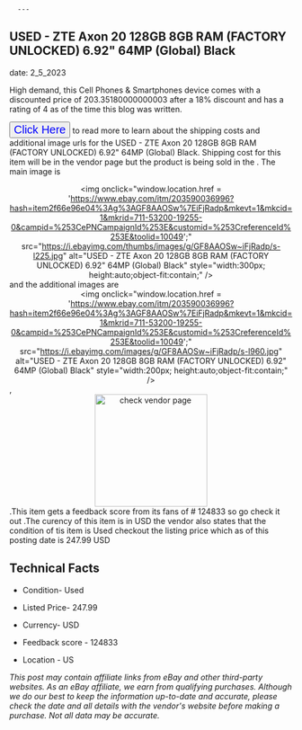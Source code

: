  
      ---
      

 ## USED - ZTE Axon 20 128GB 8GB RAM (FACTORY UNLOCKED) 6.92" 64MP (Global) Black 

 

      

date: 2_5_2023
     

    
      

High demand, this Cell Phones & Smartphones device comes with a discounted price of 203.35180000000003 after a 18% discount and has a rating of  4 as of the time this blog was written.

 <button style="font-size:20px;color:blue" onclick="window.location.href = 'https://www.ebay.com/itm/203590036996?hash=item2f66e96e04%3Ag%3AGF8AAOSw%7EiFjRadp&mkevt=1&mkcid=1&mkrid=711-53200-19255-0&campid=%253CePNCampaignId%253E&customid=%253CreferenceId%253E&toolid=10049'">Click Here</button>  to read more to learn about the shipping costs and additional image urls for the USED - ZTE Axon 20 128GB 8GB RAM (FACTORY UNLOCKED) 6.92" 64MP (Global) Black. Shipping cost for this item will be in the vendor page but the product is being sold in the . The main image is <div style="text-align:center;"><img onclick="window.location.href = 'https://www.ebay.com/itm/203590036996?hash=item2f66e96e04%3Ag%3AGF8AAOSw%7EiFjRadp&mkevt=1&mkcid=1&mkrid=711-53200-19255-0&campid=%253CePNCampaignId%253E&customid=%253CreferenceId%253E&toolid=10049';" src="https://i.ebayimg.com/thumbs/images/g/GF8AAOSw~iFjRadp/s-l225.jpg" alt="USED - ZTE Axon 20 128GB 8GB RAM (FACTORY UNLOCKED) 6.92" 64MP (Global) Black" style="width:300px; height:auto;object-fit:contain;" /></div> and the additional images are <div style="text-align:center;"><img onclick="window.location.href = 'https://www.ebay.com/itm/203590036996?hash=item2f66e96e04%3Ag%3AGF8AAOSw%7EiFjRadp&mkevt=1&mkcid=1&mkrid=711-53200-19255-0&campid=%253CePNCampaignId%253E&customid=%253CreferenceId%253E&toolid=10049';" src="https://i.ebayimg.com/images/g/GF8AAOSw~iFjRadp/s-l960.jpg" alt="USED - ZTE Axon 20 128GB 8GB RAM (FACTORY UNLOCKED) 6.92" 64MP (Global) Black" style="width:200px; height:auto;object-fit:contain;" /></div>,<div style="text-align:center;"><img onclick="window.location.href = 'https://www.ebay.com/itm/203590036996?hash=item2f66e96e04%3Ag%3AGF8AAOSw%7EiFjRadp&mkevt=1&mkcid=1&mkrid=711-53200-19255-0&campid=%253CePNCampaignId%253E&customid=%253CreferenceId%253E&toolid=10049';" src="https://origin-galleryplus.ebayimg.com/ws/web/203590036996_2_0_1/225x225.jpg,https://origin-galleryplus.ebayimg.com/ws/web/203590036996_3_0_1/225x225.jpg" alt="check vendor page" style="width:200px; height:auto;object-fit:contain;"/></div>.This item gets a feedback score from its fans of # 124833 so go check it out .The curency of this item is in USD the vendor also states that the condition of tis item is Used checkout the listing price which as of this posting date is  247.99 USD 


      
      

 ## Technical Facts 



      

 - Condition- Used 


      

 - Listed Price- 247.99 


      

 - Currency- USD 


      

 - Feedback score - 124833 


      

 - Location - US 



      

*_This post may contain affiliate links from eBay and other third-party websites. As an eBay affiliate, we earn from qualifying purchases. Although we do our best to keep the information up-to-date and accurate, please check the date and all details with the vendor's website before making a purchase. Not all data may be accurate._*



      
      